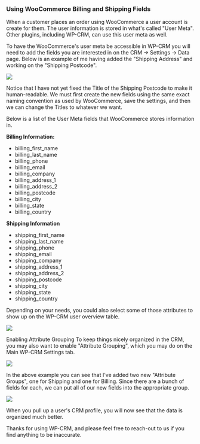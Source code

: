 ### Using WooCommerce Billing and Shipping Fields

When a customer places an order using WooCommerce a user account is create for them. The user information is stored in what's called "User Meta". Other plugins, including WP-CRM, can use this user meta as well. 

To have the WooCommerce's user meta be accessible in WP-CRM you will need to add the fields you are interested in on the CRM -> Settings -> Data page. Below is an example of me having added the "Shipping Address" and working on the "Shipping Postcode". 

![](https://storage.googleapis.com/media.usabilitydynamics.com/2016/10/crm-woo.png)

Notice that I have not yet fixed the Title of the Shipping Postcode to make it human-readable. We must first create the new fields using the same exact naming convention as used by WooCommerce, save the settings, and then we can change the Titles to whatever we want.

Below is a list of the User Meta fields that WooCommerce stores information in.

**Billing Information:**

*   billing_first_name
*   billing_last_name
*   billing_phone
*   billing_email
*   billing_company
*   billing_address_1
*   billing_address_2
*   billing_postcode
*   billing_city
*   billing_state
*   billing_country

**Shipping Information**

*   shipping_first_name
*   shipping_last_name
*   shipping_phone
*   shipping_email
*   shipping_company
*   shipping_address_1
*   shipping_address_2
*   shipping_postcode
*   shipping_city
*   shipping_state
*   shipping_country

Depending on your needs, you could also select some of those attributes to show up on the WP-CRM user overview table.

![](https://storage.googleapis.com/media.usabilitydynamics.com/2016/10/crm-woo2.png)

Enabling Attribute Grouping
To keep things nicely organized in the CRM, you may also want to enable "Attribute Grouping", which you may do on the Main WP-CRM Settings tab.

![](https://storage.googleapis.com/media.usabilitydynamics.com/2016/10/crm-woo3.png)

In the above example you can see that I've added two new "Attribute Groups", one for Shipping and one for Billing. Since there are a bunch of fields for each, we can put all of our new fields into the appropriate group.

![](https://storage.googleapis.com/media.usabilitydynamics.com/2016/10/crm-woo4.png)

When you pull up a user's CRM profile, you will now see that the data is organized much better.

Thanks for using WP-CRM, and please feel free to reach-out to us if you find anything to be inaccurate.